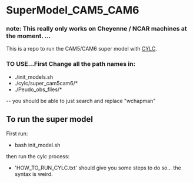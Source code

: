 # SuperModel_CAM5_CAM6

### note: This really only works on Cheyenne / NCAR machines at the moment. ... 
This is a repo to run the CAM5/CAM6 super model with [CYLC]([https://link-url-here.org](https://cylc.github.io/)).

### TO USE...First Change all the path names in: 
 - ./init_models.sh
 - ./cylc/super_cam5cam6/*
 - ./Peudo_obs_files/*

-- you should be able to just search and replace "wchapman"


## To run the super model
First run:

- bash init_model.sh

then run the cylc process: 

- 'HOW_TO_RUN_CYLC.txt' should give you some steps to do so... the syntax is weird. 

